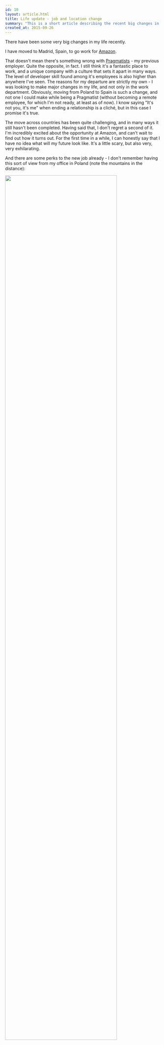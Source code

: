 ```yaml
---
id: 10
layout: article.html
title: Life update - job and location change
summary: "This is a short article describing the recent big changes in my life."
created_at: 2015-09-26
---
```


There have been some very big changes in my life recently.

I have moved to Madrid, Spain, to go work for <a href="http://amazom.com" target="_blank">Amazon</a>.

That doesn't mean there's something wrong with <a href="http://pragmatists.pl" target="_blank">Pragmatists</a> - my previous employer. Quite the opposite, in fact. I still think it's a fantastic place to work, and a unique company with a culture that sets it apart in many ways. The level of developer skill found among it's employees is also higher than anywhere I've seen. The reasons for my departure are strictly my own - I was looking to make major changes in my life, and not only in the work department. Obviously, moving from Poland to Spain is such a change, and not one I could make while being a Pragmatist (without becoming a remote employee, for which I'm not ready, at least as of now). I know saying "It's not you, it's me" when ending a relationship is a cliché, but in this case I promise it's true.

The move across countries has been quite challenging, and in many ways it still hasn't been completed. Having said that, I don't regret a second of it. I'm incredibly excited about the opportunity at Amazon, and can't wait to find out how it turns out. For the first time in a while, I can honestly say that I have no idea what will my future look like. It's a little scary, but also very, very exhilarating.

And there are some perks to the new job already - I don't remember having this sort of view from my office in Poland (note the mountains in the distance):

<img src="/assets/madrid_office_view.jpg" style="width: 85%; height: 85%">
